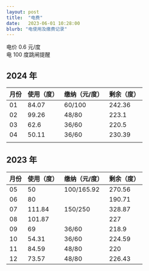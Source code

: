```yaml
---
layout: post
title:  "电费"
date:   2023-06-01 10:28:00
blurb: "电使用及缴费记录"
---
```


电价 0.6 元/度<br>
电 100 度跳闸提醒

## 2024 年

| 月份 | 使用（度） | 缴纳（元/度） | 剩余（度） |
|---|---|---|---|
| 01 | 84.07 | 60/100 | 242.36 |
| 02 | 99.26 | 48/80 | 223.1 |
| 03 | 62.6 | 36/60 | 220.5 |
| 04 | 50.11 | 36/60 | 230.39 |
|  |  |  |  |

## 2023 年

| 月份 | 使用（度） | 缴纳（元/度） | 剩余（度） |
|---|---|---|---|
| 05 | 50 | 100/165.92  | 270.56 |
| 06 | 80 |  |  190.71 |
| 07 | 111.84 | 150/250  | 328.87  |
| 08 | 101.87 |  | 227 |
| 09 | 69 | 36/60 | 218.9 |
| 10 | 54.31 | 36/60 | 224.59 |
| 11 | 84.59 | 48/80 | 220 |
| 12 | 73.57 | 48/80 | 226.43 |
